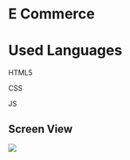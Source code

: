 <h1> E Commerce </h1>

<h1> Used Languages </h1>

HTML5               

CSS

JS

<h2> Screen View </h2>

![](screen.gif)
